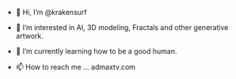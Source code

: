 - 👋 Hi, I’m @krakensurf
- 👀 I’m interested in AI, 3D modeling, Fractals and other generative artwork.
- 🌱 I’m currently learning how to be a good human.

- 📫 How to reach me ... admaxtv.com

<!---
krakensurf/krakensurf is a ✨ special ✨ repository because its `README.md` (this file) appears on your GitHub profile.
You can click the Preview link to take a look at your changes.
--->

